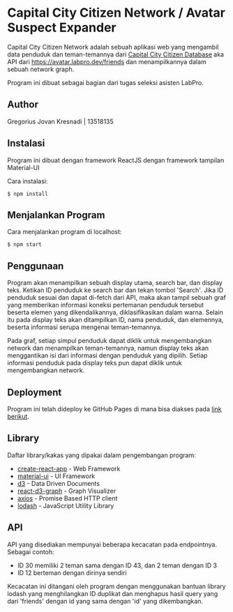 # Capital City Citizen Network / Avatar Suspect Expander



Capital City Citizen Network adalah sebuah aplikasi web yang mengambil data penduduk dan teman-temannya dari [Capital City Citizen Database](https://avatar.labpro.dev/friends) aka API dari https://avatar.labpro.dev/friends dan menampilkannya dalam sebuah network graph.

Program ini dibuat sebagai bagian dari tugas seleksi asisten LabPro.

## Author

Gregorius Jovan Kresnadi | 13518135

## Instalasi

Program ini dibuat dengan framework ReactJS dengan framework tampilan Material-UI 

Cara instalasi:
```
$ npm install
```

## Menjalankan Program

Cara menjalankan program di localhost:
```
$ npm start
```

## Penggunaan

Program akan menampilkan sebuah display utama, search bar, dan display teks. Ketikan ID penduduk ke search bar dan tekan tombol 'Search'. Jika ID penduduk sesuai dan dapat di-fetch dari API, maka akan tampil sebuah graf yang memberikan informasi koneksi pertemanan penduduk tersebut beserta elemen yang dikendalikannya, diklasifikasikan dalam warna. Selain itu pada display teks akan ditampilkan ID, nama penduduk, dan elemennya, beserta informasi serupa mengenai teman-temannya.

Pada graf, setiap simpul penduduk dapat diklik untuk mengembangkan network dan menampilkan teman-temannya, namun display teks akan menggantikan isi dari informasi dengan penduduk yang dipilih. Setiap informasi penduduk pada display teks pun dapat diklik untuk mengembangkan network.

## Deployment

Program ini telah dideploy ke GitHub Pages di mana bisa diakses pada [link berikut]().

## Library

Daftar library/kakas yang dipakai dalam pengembangan program:
* [create-react-app](https://create-react-app.dev/) - Web Framework
* [material-ui](https://material-ui.com/) - UI Framework
* [d3](https://github.com/d3/d3/blob/master/API.md) - Data Driven Documents
* [react-d3-graph](https://www.npmjs.com/package/react-d3-graph) - Graph Visualizer
* [axios](https://github.com/axios/axios) - Promise Based HTTP client
* [lodash](https://lodash.com/) - JavaScript Utility Library

## API

API yang disediakan mempunyai beberapa kecacatan pada endpointnya. Sebagai contoh:
* ID 30 memiliki 2 teman sama dengan ID 43, dan 2 teman dengan ID 3
* ID 12 berteman dengan dirinya sendiri

Kecacatan ini ditangani oleh program dengan menggunakan bantuan library lodash yang menghilangkan ID duplikat dan menghapus hasil query yang dari 'friends' dengan id yang sama dengan 'id' yang dikembangkan.
